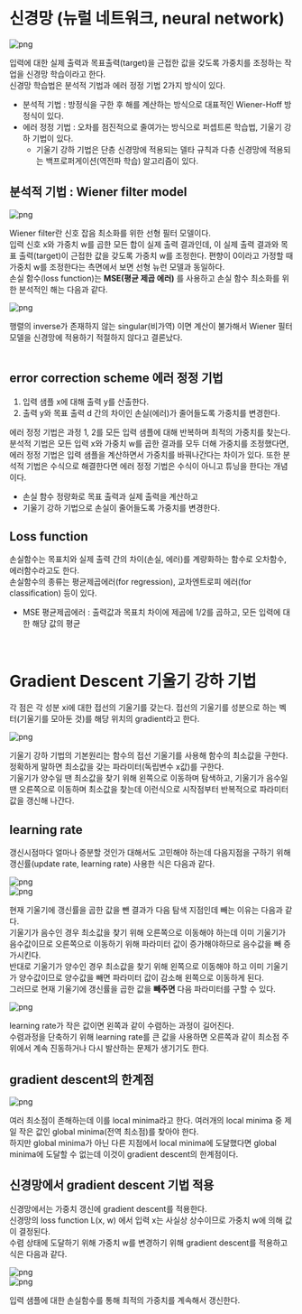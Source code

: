 # 신경망 (뉴럴 네트워크, neural network)

![png](/_img/regression/neural_network.png) <br>

입력에 대한 실제 출력과 목표출력(target)을 근접한 값을 갖도록 가중치를 조정하는 작업을 신경망 학습이라고 한다.<br>
신경망 학습법은 분석적 기법과 에러 정정 기법 2가지 방식이 있다.<br>

- 분석적 기법 : 방정식을 구한 후 해를 계산하는 방식으로 대표적인 Wiener-Hoff 방정식이 있다.
- 에러 정정 기법 : 오차를 점진적으로 줄여가는 방식으로 퍼셉트론 학습법, 기울기 강하 기법이 있다.
  - 기울기 강하 기법은 단층 신경망에 적용되는 델타 규칙과 다층 신경망에 적용되는 백프로퍼게이션(역전파 학습) 알고리즘이 있다.

## 분석적 기법 : Wiener filter model

![png](/_img/regression/wiener_filter_model.png) <br>

Wiener filter란 신호 잡음 최소화를 위한 선형 필터 모델이다.<br>
입력 신호 x와 가중치 w를 곱한 모든 합이 실제 출력 결과인데, 이 실제 출력 결과와 목표 출력(target)이 근접한 값을 갖도록 가중치 w를 조정한다. 편향이 0이라고 가정할 때 가중치 w를 조정한다는 측면에서 보면 선형 뉴런 모델과 동일하다.<br>
손실 함수(loss function)는 **MSE(평균 제곱 에러)** 를 사용하고 손실 함수 최소화를 위한 분석적인 해는 다음과 같다.<br>

![png](/_img/regression/loss_function_w.png) <br>

행렬의 inverse가 존재하지 않는 singular(비가역) 이면 계산이 불가해서 Wiener 필터 모델을 신경망에 적용하기 적절하지 않다고 결론났다.<br><br>

## error correction scheme 에러 정정 기법

1. 입력 샘플 x에 대해 출력 y를 산출한다.
2. 출력 y와 목표 출력 d 간의 차이인 손실(에러)가 줄어들도록 가중치를 변경한다.

에러 정정 기법은 과정 1, 2를 모든 입력 샘플에 대해 반복하며 최적의 가중치를 찾는다.<br>
분석적 기법은 모든 입력 x와 가중치 w를 곱한 결과를 모두 더해 가중치를 조정했다면, 에러 정정 기법은 입력 샘플을 계산하면서 가중치를 바꿔나간다는 차이가 있다. 또한 분석적 기법은 수식으로 해결한다면 에러 정정 기법은 수식이 아니고 튜닝을 한다는 개념이다.<br>

- 손실 함수 정량화로 목표 출력과 실제 출력을 계산하고
- 기울기 강하 기법으로 손실이 줄어들도록 가중치를 변경한다.

## Loss function

손실함수는 목표치와 실제 출력 간의 차이(손실, 에러)를 계량화하는 함수로 오차함수, 에러함수라고도 한다.<br>
손실함수의 종류는 평균제곱에러(for regression), 교차엔트로피 에러(for classification) 등이 있다.<br>

- MSE 평균제곱에러 : 출력값과 목표치 차이에 제곱에 1/2를 곱하고, 모든 입력에 대한 해당 값의 평균

<br>

# Gradient Descent 기울기 강하 기법

각 점은 각 성분 xi에 대한 접선의 기울기를 갖는다. 접선의 기울기를 성분으로 하는 벡터(기울기를 모아둔 것)를 해당 위치의 gradient라고 한다.<br>

![png](/_img/regression/gradient1.png) <br>

기울기 강하 기법의 기본원리는 함수의 접선 기울기를 사용해 함수의 최소값을 구한다. 정확하게 말하면 최소값을 갖는 파라미터(독립변수 x값)를 구한다.<br>
기울기가 양수일 땐 최소값을 찾기 위해 왼쪽으로 이동하며 탐색하고, 기울기가 음수일 땐 오른쪽으로 이동하며 최소값을 찾는데 이런식으로 시작점부터 반복적으로 파라미터 값을 갱신해 나간다.<br>

## learning rate

갱신시점마다 얼마나 증분할 것인가 대해서도 고민해야 하는데 다음지점을 구하기 위해 갱신률(update rate, learning rate) 사용한 식은 다음과 같다.<br>

![png](/_img/regression/gradient_expression.png) <br>
![png](/_img/regression/gradient2.png) <br>

현재 기울기에 갱신률을 곱한 값을 뺀 결과가 다음 탐색 지점인데 빼는 이유는 다음과 같다.<br>
기울기가 음수인 경우 최소값을 찾기 위해 오른쪽으로 이동해야 하는데 이미 기울기가 음수값이므로 오른쪽으로 이동하기 위해 파라미터 값이 증가해야하므로 음수값을 빼 증가시킨다.<br>
반대로 기울기가 양수인 경우 최소값을 찾기 위해 왼쪽으로 이동해야 하고 이미 기울기가 양수값이므로 양수값을 빼면 파라미터 값이 감소해 왼쪽으로 이동하게 된다.<br>
그러므로 현재 기울기에 갱신률을 곱한 값을 **빼주면** 다음 파라미터를 구할 수 있다.<br>

![png](/_img/regression/learning_rate_diff.png) <br>

learning rate가 작은 값이면 왼쪽과 같이 수렴하는 과정이 길어진다.<br>
수렴과정을 단축하기 위해 learning rate를 큰 값을 사용하면 오른쪽과 같이 최소점 주위에서 계속 진동하거나 다시 발산하는 문제가 생기기도 한다.<br>

## gradient descent의 한계점

![png](/_img/regression/global_minima.png) <br>

여러 최소점이 존해하는데 이를 local minima라고 한다. 여러개의 local minima 중 제일 작은 값인 global minima(전역 최소점)를 찾아야 한다.<br>
하지만 global minima가 아닌 다른 지점에서 local minima에 도달했다면 global minima에 도달할 수 없는데 이것이 gradient descent의 한계점이다.<br>

## 신경망에서 gradient descent 기법 적용

신경망에서는 가중치 갱신에 gradient descent를 적용한다.<br>
신경망의 loss function L(x, w) 에서 입력 x는 사실상 상수이므로 가중치 w에 의해 값이 결정된다.<br>
수렴 상태에 도달하기 위해 가중치 w를 변경하기 위해 gradient descent를 적용하고 식은 다음과 같다.<br>

![png](/_img/regression/gradient_expression.png) <br>
![png](/_img/regression/neural_network.png) <br>

입력 샘플에 대한 손실함수를 통해 최적의 가중치를 계속해서 갱신한다.<br>








